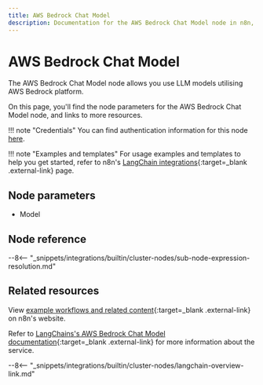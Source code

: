 ```yaml
---
title: AWS Bedrock Chat Model
description: Documentation for the AWS Bedrock Chat Model node in n8n, a workflow automation platform. Includes details of operations and configuration, and links to examples and credentials information.
---
```


# AWS Bedrock Chat Model

The AWS Bedrock Chat Model node allows you use LLM models utilising AWS Bedrock platform.

On this page, you'll find the node parameters for the AWS Bedrock Chat Model node, and links to more resources.

!!! note "Credentials"
    You can find authentication information for this node [here](/integrations/builtin/credentials/aws/).

!!! note "Examples and templates"
	For usage examples and templates to help you get started, refer to n8n's [LangChain integrations](https://n8n.io/integrations/openai-model/){:target=_blank .external-link} page.
	
## Node parameters

* Model

## Node reference

--8<-- "_snippets/integrations/builtin/cluster-nodes/sub-node-expression-resolution.md"

## Related resources

View [example workflows and related content](https://n8n.io/integrations/bedrock-model/){:target=_blank .external-link} on n8n's website.

Refer to [LangChains's AWS Bedrock Chat Model documentation](https://js.langchain.com/docs/modules/model_io/models/chat/integrations/bedrock){:target=_blank .external-link} for more information about the service.

--8<-- "_snippets/integrations/builtin/cluster-nodes/langchain-overview-link.md"
